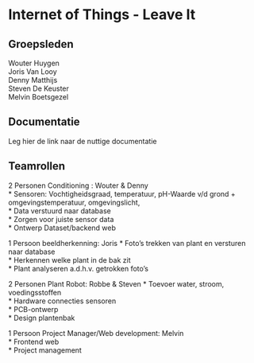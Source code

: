 # Internet of Things - Leave It
## Groepsleden

Wouter Huygen  
Joris Van Looy    
Denny Matthijs   
Steven De Keuster  
Melvin Boetsgezel 

## Documentatie

Leg hier de link naar de nuttige documentatie

## Teamrollen

2 Personen Conditioning : Wouter & Denny  
        * Sensoren: Vochtigheidsgraad, temperatuur, pH-Waarde v/d grond + omgevingstemperatuur, omgevingslicht,  
        * Data verstuurd naar database  
        * Zorgen voor juiste sensor data  
        * Ontwerp Dataset/backend web  

1 Persoon beeldherkenning: Joris
        * Foto’s trekken van plant en versturen naar database  
        * Herkennen welke plant in de bak zit  
        * Plant analyseren a.d.h.v. getrokken foto’s  
    
2 Personen Plant Robot: Robbe & Steven
        * Toevoer water, stroom, voedingsstoffen  
        * Hardware connecties sensoren  
        * PCB-ontwerp  
        * Design plantenbak  
    
1 Persoon Project Manager/Web development: Melvin  
        * Frontend web  
        * Project management  
